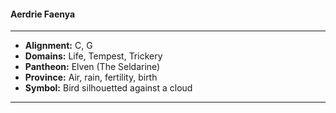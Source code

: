#### Aerdrie Faenya
___

- **Alignment:** C, G
- **Domains:** Life, Tempest, Trickery
- **Pantheon:** Elven (The Seldarine)
- **Province:** Air, rain, fertility, birth
- **Symbol:** Bird silhouetted against a cloud
___
